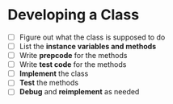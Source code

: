 # Developing a Class

- [ ] Figure out what the class is supposed to do
- [ ] List the **instance variables and methods**
- [ ] Write **prepcode** for the methods
- [ ] Write **test code** for the methods
- [ ] **Implement** the class
- [ ] **Test** the methods
- [ ] **Debug** and **reimplement** as needed